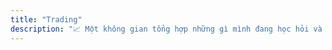 ```yaml
---
title: "Trading"
description: "📈 Một không gian tổng hợp những gì mình đang học hỏi và áp dụng trong giao dịch. Không có công thức cố định, chỉ có quá trình khám phá."
---
```

